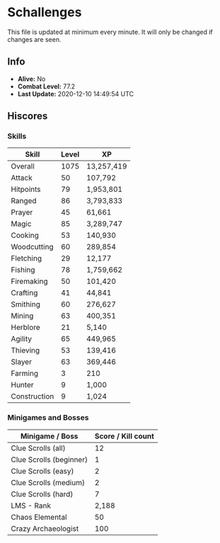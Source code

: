 # Schallenges

This file is updated at minimum every minute. It will only be changed if changes are seen.

## Info

 - **Alive:** No
 - **Combat Level:** 77.2
 - **Last Update:** 2020-12-10 14:49:54 UTC

## Hiscores

### Skills

| Skill | Level | XP |
|--|--|--|
| Overall | 1075 | 13,257,419 |
| Attack | 50 | 107,792 |
| Hitpoints | 79 | 1,953,801 |
| Ranged | 86 | 3,793,833 |
| Prayer | 45 | 61,661 |
| Magic | 85 | 3,289,747 |
| Cooking | 53 | 140,930 |
| Woodcutting | 60 | 289,854 |
| Fletching | 29 | 12,177 |
| Fishing | 78 | 1,759,662 |
| Firemaking | 50 | 101,420 |
| Crafting | 41 | 44,841 |
| Smithing | 60 | 276,627 |
| Mining | 63 | 400,351 |
| Herblore | 21 | 5,140 |
| Agility | 65 | 449,965 |
| Thieving | 53 | 139,416 |
| Slayer | 63 | 369,446 |
| Farming | 3 | 210 |
| Hunter | 9 | 1,000 |
| Construction | 9 | 1,024 |

### Minigames and Bosses

| Minigame / Boss | Score / Kill count |
|--|--|
| Clue Scrolls (all) | 12 |
| Clue Scrolls (beginner) | 1 |
| Clue Scrolls (easy) | 2 |
| Clue Scrolls (medium) | 2 |
| Clue Scrolls (hard) | 7 |
| LMS - Rank | 2,188 |
| Chaos Elemental | 50 |
| Crazy Archaeologist | 100 |
